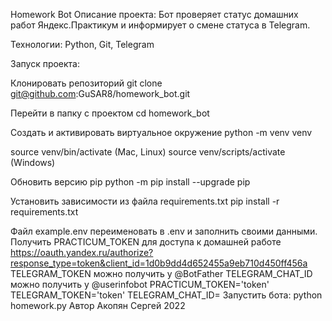 Homework Bot
Описание проекта:
Бот проверяет статус домашних работ Яндекс.Практикум и информирует о смене статуса в Telegram.

Технологии:
Python, Git, Telegram

Запуск проекта:

Клонировать репозиторий
git clone git@github.com:GuSAR8/homework_bot.git

Перейти в папку с проектом
cd homework_bot

Создать и активировать виртуальное окружение
python -m venv venv 

source venv/bin/activate (Mac, Linux)
source venv/scripts/activate (Windows)

Обновить версию pip
python -m pip install --upgrade pip 

Установить зависимости из файла requirements.txt
pip install -r requirements.txt

Файл example.env переименовать в .env и заполнить своими данными.
Получить PRACTICUM_TOKEN для доступа к домашней работе https://oauth.yandex.ru/authorize?response_type=token&client_id=1d0b9dd4d652455a9eb710d450ff456a
TELEGRAM_TOKEN можно получить у @BotFather
TELEGRAM_CHAT_ID можно получить у @userinfobot
PRACTICUM_TOKEN='token'
TELEGRAM_TOKEN='token'
TELEGRAM_CHAT_ID=<your chat id>
Запустить бота:
python homework.py
Автор Акопян Сергей 2022
